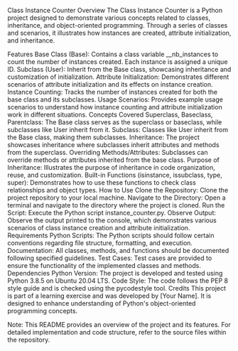 Class Instance Counter
Overview
The Class Instance Counter is a Python project designed to demonstrate various concepts related to classes, inheritance, and object-oriented programming. Through a series of classes and scenarios, it illustrates how instances are created, attribute initialization, and inheritance.

Features
Base Class (Base): Contains a class variable __nb_instances to count the number of instances created. Each instance is assigned a unique ID.
Subclass (User): Inherit from the Base class, showcasing inheritance and customization of initialization.
Attribute Initialization: Demonstrates different scenarios of attribute initialization and its effects on instance creation.
Instance Counting: Tracks the number of instances created for both the base class and its subclasses.
Usage Scenarios: Provides example usage scenarios to understand how instance counting and attribute initialization work in different situations.
Concepts Covered
Superclass, Baseclass, Parentclass: The Base class serves as the superclass or baseclass, while subclasses like User inherit from it.
Subclass: Classes like User inherit from the Base class, making them subclasses.
Inheritance: The project showcases inheritance where subclasses inherit attributes and methods from the superclass.
Overriding Methods/Attributes: Subclasses can override methods or attributes inherited from the base class.
Purpose of Inheritance: Illustrates the purpose of inheritance in code organization, reuse, and customization.
Built-in Functions (isinstance, issubclass, type, super): Demonstrates how to use these functions to check class relationships and object types.
How to Use
Clone the Repository: Clone the project repository to your local machine.
Navigate to the Directory: Open a terminal and navigate to the directory where the project is cloned.
Run the Script: Execute the Python script instance_counter.py.
Observe Output: Observe the output printed to the console, which demonstrates various scenarios of class instance creation and attribute initialization.
Requirements
Python Scripts: The Python scripts should follow certain conventions regarding file structure, formatting, and execution.
Documentation: All classes, methods, and functions should be documented following specified guidelines.
Test Cases: Test cases are provided to ensure the functionality of the implemented classes and methods.
Dependencies
Python Version: The project is developed and tested using Python 3.8.5 on Ubuntu 20.04 LTS.
Code Style: The code follows the PEP 8 style guide and is checked using the pycodestyle tool.
Credits
This project is part of a learning exercise and was developed by [Your Name]. It is designed to enhance understanding of Python's object-oriented programming concepts.

Note: This README provides an overview of the project and its features. For detailed implementation and code structure, refer to the source files within the repository.

